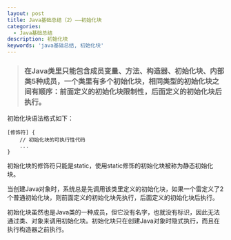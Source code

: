 ```yaml
---
layout: post
title: Java基础总结（2）——初始化块
categories:
  - Java基础总结
description: 初始化块
keywords: 'java基础总结, 初始化块'
---
```


> ### 在Java类里只能包含成员变量、方法、构造器、初始化块、内部类5种成员，一个类里有多个初始化块，相同类型的初始化块之间有顺序：前面定义的初始化块限制性，后面定义的初始化块后执行。

初始化块语法格式如下：

```
[修饰符] {
    // 初始化块的可执行性代码
    ...
}
```

初始化块的修饰符只能是static，使用static修饰的初始化块被称为静态初始化块。

当创建Java对象时，系统总是先调用该类里定义的初始化块，如果一个雷定义了2个普通初始化块，则前面定义的初始化块先执行，后面定义的初始化块后执行。

初始化块虽然也是Java类的一种成员，但它没有名字，也就没有标识，因此无法通过类、对象来调用初始化块。初始化块只在创建Java对象时隐式执行，而且在执行构造器之前执行。

